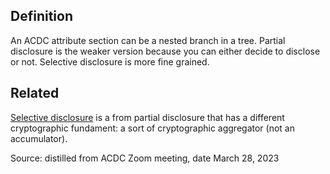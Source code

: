 ## Definition
An ACDC attribute section can be a nested branch in a tree. Partial disclosure is the weaker version because you can either decide to disclose or not. Selective disclosure is more fine grained.

## Related
[Selective disclosure](selective-disclosure.md) is a from partial disclosure that has a different cryptographic fundament: a sort of cryptographic aggregator (not an accumulator). 

Source: distilled from ACDC Zoom meeting, date March 28, 2023